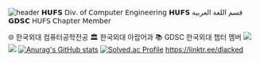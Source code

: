 ![header](https://capsule-render.vercel.app/api?type=waving&color=auto&height=300&section=header&text=dlacked&fontSize=90)
𝗛𝗨𝗙𝗦 𝖣𝗂𝗏. 𝗈𝖿 𝖢𝗈𝗆𝗉𝗎𝗍𝖾𝗋 𝖤𝗇𝗀𝗂𝗇𝖾𝖾𝗋𝗂𝗇𝗀
𝗛𝗨𝗙𝗦 قسم اللغة العربية
𝗚𝗗𝗦𝗖 𝖧𝖴𝖥𝖲 𝖢𝗁𝖺𝗉𝗍𝖾𝗋 𝖬𝖾𝗆𝖻𝖾𝗋

🌐 한국외대 컴퓨터공학전공
🏛️ 한국외대 아랍어과
📚 GDSC 한국외대 챕터 멤버
<img src="https://img.shields.io/badge/Python-blue?style=flat&logo=Python&logoColor=white" />
<img src="https://img.shields.io/badge/Instagram-red?style=flat&logo=Instagram&logoColor=white" />
[![Anurag's GitHub stats](https://github-readme-stats.vercel.app/api?username=dlacked)](https://github.com/anuraghazra/github-readme-stats)
[![Solved.ac Profile](http://mazassumnida.wtf/api/v2/generate_badge?boj=imcy0104)](https://solved.ac/imcy0104/)
https://linktr.ee/dlacked